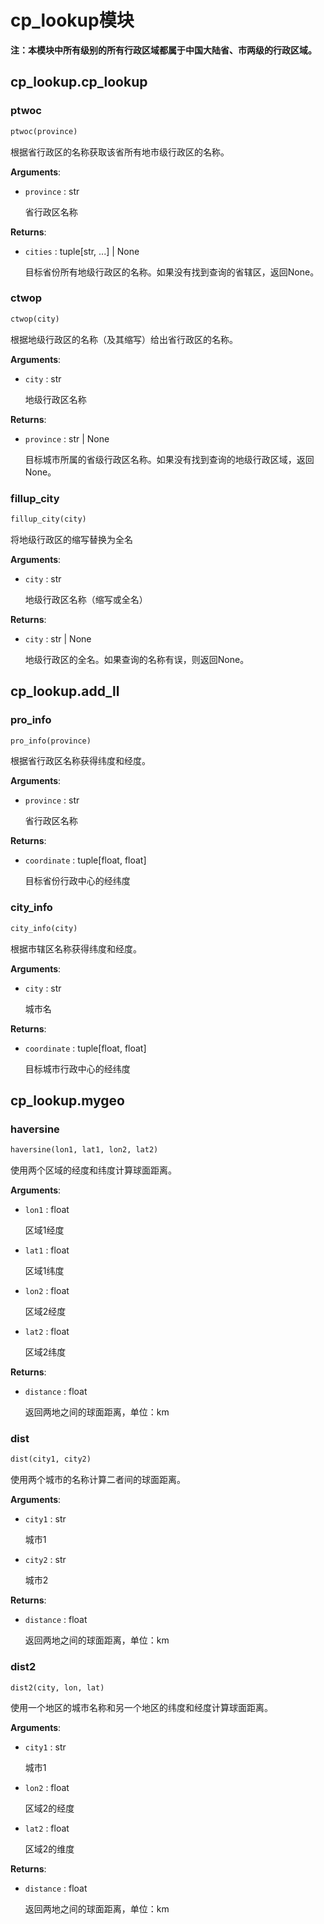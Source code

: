 # cp_lookup模块

**注：本模块中所有级别的所有行政区域都属于中国大陆省、市两级的行政区域。**

## cp_lookup.cp_lookup

### ptwoc

```python
ptwoc(province)
```

根据省行政区的名称获取该省所有地市级行政区的名称。

**Arguments**:

- `province` : str
  
  省行政区名称

**Returns**:

- `cities` : tuple[str, ...] | None
  
  目标省份所有地级行政区的名称。如果没有找到查询的省辖区，返回None。

### ctwop

```python
ctwop(city)
```

根据地级行政区的名称（及其缩写）给出省行政区的名称。

**Arguments**:

- `city` : str
  
  地级行政区名称

**Returns**:

- `province` : str | None
  
  目标城市所属的省级行政区名称。如果没有找到查询的地级行政区域，返回None。

### fillup_city

```python
fillup_city(city)
```

将地级行政区的缩写替换为全名

**Arguments**:

- `city` : str
  
  地级行政区名称（缩写或全名）

**Returns**:

- `city` : str | None
  
  地级行政区的全名。如果查询的名称有误，则返回None。

## cp_lookup.add_ll

### pro_info

```python
pro_info(province)
```

根据省行政区名称获得纬度和经度。

**Arguments**:

- `province` : str
  
  省行政区名称

**Returns**:

- `coordinate` : tuple[float, float]
  
  目标省份行政中心的经纬度

### city_info

```python
city_info(city)
```

根据市辖区名称获得纬度和经度。

**Arguments**:

+ `city` : str
  
  城市名

**Returns**:

- `coordinate` : tuple[float, float]
  
  目标城市行政中心的经纬度

## cp_lookup.mygeo

### haversine

```python
haversine(lon1, lat1, lon2, lat2)
```

使用两个区域的经度和纬度计算球面距离。

**Arguments**:

- `lon1` : float
  
  区域1经度

- `lat1` : float
  
  区域1纬度

- `lon2` : float
  
  区域2经度

- `lat2` : float
  
  区域2纬度

**Returns**:

- `distance` : float
  
  返回两地之间的球面距离，单位：km

### dist

```python
dist(city1, city2)
```

使用两个城市的名称计算二者间的球面距离。

**Arguments**:

- `city1` : str
  
  城市1

- `city2` : str
  
  城市2

**Returns**:

- `distance` : float
  
  返回两地之间的球面距离，单位：km

### dist2

```python
dist2(city, lon, lat)
```

使用一个地区的城市名称和另一个地区的纬度和经度计算球面距离。

**Arguments**:

- `city1` : str
  
  城市1

- `lon2` : float
  
  区域2的经度

- `lat2` : float
  
  区域2的维度

**Returns**:

- `distance` : float
  
  返回两地之间的球面距离，单位：km